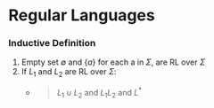# Regular Languages

### Inductive Definition

1. Empty set $\emptyset$ and $\{a\}$ for each a in $\Sigma$, are RL over $\Sigma$
2. If $L_1$ and $L_2$ are RL over $\Sigma$:
   - > $L_1 \cup L_2$ and $L_1L_2$ and $L^*$